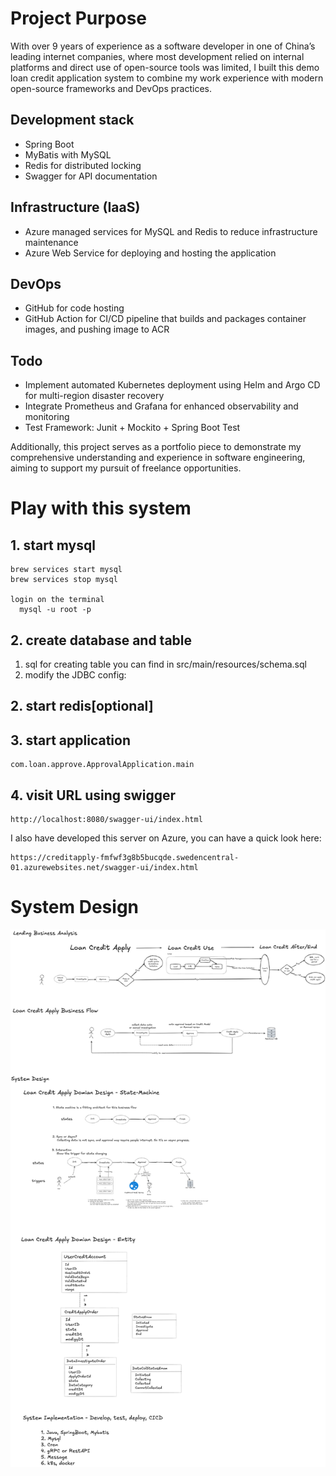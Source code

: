 # Project Purpose
With over 9 years of experience as a software developer in one of China’s leading internet companies, where most 
development relied on internal platforms and direct use of open-source tools was limited, I built this demo loan credit application system to combine my work experience with modern open-source frameworks and DevOps practices.

## Development stack
- Spring Boot
- MyBatis with MySQL
- Redis for distributed locking
- Swagger for API documentation

## Infrastructure (IaaS)
- Azure managed services for MySQL and Redis to reduce infrastructure maintenance
- Azure Web Service for deploying and hosting the application

## DevOps
- GitHub for code hosting
- GitHub Action for CI/CD pipeline that builds and packages container images, and pushing image to ACR

## Todo
- Implement automated Kubernetes deployment using Helm and Argo CD for multi-region disaster recovery
- Integrate Prometheus and Grafana for enhanced observability and monitoring
- Test Framework: Junit + Mockito + Spring Boot Test

Additionally, this project serves as a portfolio piece to demonstrate my comprehensive understanding and experience in software engineering, aiming to support my pursuit of freelance opportunities.

# Play with this system
## 1. start mysql
```shell
brew services start mysql
brew services stop mysql

login on the terminal
  mysql -u root -p
```

## 2. create database and table
1. sql for creating table you can find in src/main/resources/schema.sql
2. modify the JDBC config:


## 2. start redis[optional]

## 3. start application
    com.loan.approve.ApprovalApplication.main

## 4. visit URL using swigger
```
http://localhost:8080/swagger-ui/index.html
```

I also have developed this server on Azure, you can have a quick look here:
```url
https://creditapply-fmfwf3g8b5bucqde.swedencentral-01.azurewebsites.net/swagger-ui/index.html
```


# System Design
![system design](images/creditApply.png)